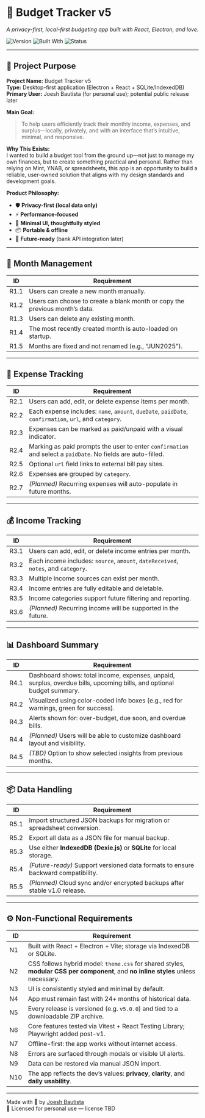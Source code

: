 # 💸 Budget Tracker v5

_A privacy-first, local-first budgeting app built with React, Electron, and love._

![Version](https://img.shields.io/badge/version-v5.0.0-blue)
![Built With](https://img.shields.io/badge/built%20with-React%20%2B%20Electron-orange)
![Status](https://img.shields.io/badge/status-in%20development-yellow)

---

## 🧭 Project Purpose

**Project Name:** Budget Tracker v5  
**Type:** Desktop-first application (Electron + React + SQLite/IndexedDB)  
**Primary User:** Joesh Bautista (for personal use); potential public release later  

**Main Goal:**  
> To help users efficiently track their monthly income, expenses, and surplus—locally, privately, and with an interface that’s intuitive, minimal, and responsive.

**Why This Exists:**  
I wanted to build a budget tool from the ground up—not just to manage my own finances, but to create something practical and personal. Rather than relying on Mint, YNAB, or spreadsheets, this app is an opportunity to build a reliable, user-owned solution that aligns with my design standards and development goals.

**Product Philosophy:**
- 🛡 **Privacy-first (local data only)**
- ⚡ **Performance-focused**
- 🎨 **Minimal UI, thoughtfully styled**
- 📦 **Portable & offline**
- 🔮 **Future-ready** (bank API integration later)

---

## 📆 Month Management

| ID   | Requirement |
|------|-------------|
| R1.1 | Users can create a new month manually. |
| R1.2 | Users can choose to create a blank month or copy the previous month’s data. |
| R1.3 | Users can delete any existing month. |
| R1.4 | The most recently created month is auto-loaded on startup. |
| R1.5 | Months are fixed and not renamed (e.g., “JUN2025”). |

---

## 💸 Expense Tracking

| ID   | Requirement |
|------|-------------|
| R2.1 | Users can add, edit, or delete expense items per month. |
| R2.2 | Each expense includes: `name`, `amount`, `dueDate`, `paidDate`, `confirmation`, `url`, and `category`. |
| R2.3 | Expenses can be marked as paid/unpaid with a visual indicator. |
| R2.4 | Marking as paid prompts the user to enter `confirmation` and select a `paidDate`. No fields are auto-filled. |
| R2.5 | Optional `url` field links to external bill pay sites. |
| R2.6 | Expenses are grouped by `category`. |
| R2.7 | _(Planned)_ Recurring expenses will auto-populate in future months. |

---

## 💰 Income Tracking

| ID   | Requirement |
|------|-------------|
| R3.1 | Users can add, edit, or delete income entries per month. |
| R3.2 | Each income includes: `source`, `amount`, `dateReceived`, `notes`, and `category`. |
| R3.3 | Multiple income sources can exist per month. |
| R3.4 | Income entries are fully editable and deletable. |
| R3.5 | Income categories support future filtering and reporting. |
| R3.6 | _(Planned)_ Recurring income will be supported in the future. |

---

## 📊 Dashboard Summary

| ID   | Requirement |
|------|-------------|
| R4.1 | Dashboard shows: total income, expenses, unpaid, surplus, overdue bills, upcoming bills, and optional budget summary. |
| R4.2 | Visualized using color-coded info boxes (e.g., red for warnings, green for success). |
| R4.3 | Alerts shown for: over-budget, due soon, and overdue bills. |
| R4.4 | _(Planned)_ Users will be able to customize dashboard layout and visibility. |
| R4.5 | _(TBD)_ Option to show selected insights from previous months. |

---

## 📦 Data Handling

| ID   | Requirement |
|------|-------------|
| R5.1 | Import structured JSON backups for migration or spreadsheet conversion. |
| R5.2 | Export all data as a JSON file for manual backup. |
| R5.3 | Use either **IndexedDB (Dexie.js)** or **SQLite** for local storage. |
| R5.4 | _(Future-ready)_ Support versioned data formats to ensure backward compatibility. |
| R5.5 | _(Planned)_ Cloud sync and/or encrypted backups after stable v1.0 release. |

---

## ⚙️ Non-Functional Requirements

| ID   | Requirement |
|------|-------------|
| N1   | Built with React + Electron + Vite; storage via IndexedDB or SQLite. |
| N2   | CSS follows hybrid model: `theme.css` for shared styles, **modular CSS per component**, and **no inline styles** unless necessary. |
| N3   | UI is consistently styled and minimal by default. |
| N4   | App must remain fast with 24+ months of historical data. |
| N5   | Every release is versioned (e.g. `v5.0.0`) and tied to a downloadable ZIP archive. |
| N6   | Core features tested via Vitest + React Testing Library; Playwright added post-v1. |
| N7   | Offline-first: the app works without internet access. |
| N8   | Errors are surfaced through modals or visible UI alerts. |
| N9   | Data can be restored via manual JSON import. |
| N10  | The app reflects the dev’s values: **privacy**, **clarity**, and **daily usability**. |

---

Made with 💙 by [Joesh Bautista](https://github.com/flipzoid82)  
🧠 Licensed for personal use — license TBD
